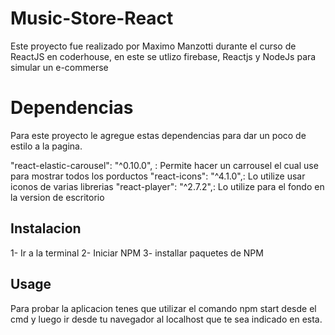 # Music-Store-React

Este proyecto fue realizado por Maximo Manzotti durante el curso de ReactJS en coderhouse,
en este se utlizo firebase, Reactjs y NodeJs para simular un e-commerse 

# Dependencias
Para este proyecto le agregue estas dependencias para dar un poco de estilo a la pagina.

 "react-elastic-carousel": "^0.10.0", : Permite hacer un carrousel el cual use para mostrar todos los porductos
 "react-icons": "^4.1.0",: Lo utilize usar iconos de varias librerias 
 "react-player": "^2.7.2",: Lo utilize para el fondo en la version de escritorio 

## Instalacion 

1- Ir a la terminal
2- Iniciar NPM
3- installar paquetes de NPM

## Usage

Para probar la aplicacion tenes que utilizar el comando npm start desde el cmd y luego ir desde tu navegador al localhost que te sea indicado en esta.
